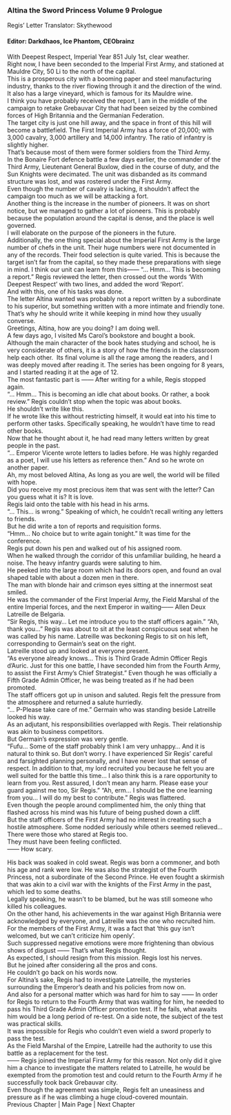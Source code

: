 ### Altina the Sword Princess Volume 9 Prologue
Regis’ Letter 
Translator: Skythewood
#### Editor: Darkdhaos, Ice Phantom, CEObrainz
With Deepest Respect,
Imperial Year 851 July 1st, clear weather.<br/>
Right now, I have been seconded to the Imperial First Army, and stationed at Mauldre City, 50 Li to the north of the capital.<br/>
This is a prosperous city with a booming paper and steel manufacturing industry, thanks to the river flowing through it and the direction of the wind. It also has a large vineyard, which is famous for its Mauldre wine.<br/>
I think you have probably received the report, I am in the middle of the campaign to retake Grebauvar City that had been seized by the combined forces of High Britannia and the Germanian Federation.<br/>
The target city is just one hill away, and the space in front of this hill will become a battlefield. 
The First Imperial Army has a force of 20,000; with 3,000 cavalry, 3,000 artillery and 14,000 infantry. The ratio of infantry is slightly higher.<br/>
That’s because most of them were former soldiers from the Third Army.<br/>
In the Bonaire Fort defence battle a few days earlier, the commander of the Third Army, Lieutenant General Buxlow, died in the course of duty, and the Sun Knights were decimated. The unit was disbanded as its command structure was lost, and was rostered under the First Army.<br/>
Even though the number of cavalry is lacking, it shouldn’t affect the campaign too much as we will be attacking a fort.<br/>
Another thing is the increase in the number of pioneers. It was on short notice, but we managed to gather a lot of pioneers. This is probably because the population around the capital is dense, and the place is well governed.<br/>
I will elaborate on the purpose of the pioneers in the future.<br/>
Additionally, the one thing special about the Imperial First Army is the large number of chefs in the unit. Their huge numbers were not documented in any of the records. Their food selection is quite varied. This is because the target isn’t far from the capital, so they made these preparations with siege in mind. I think our unit can learn from this——
“... Hmm… This is becoming a report.”
Regis reviewed the letter, then crossed out the words ‘With Deepest Respect’ with two lines, and added the word ‘Report’.<br/>
And with this, one of his tasks was done.<br/>
The letter Altina wanted was probably not a report written by a subordinate to his superior, but something written with a more intimate and friendly tone.<br/>
That’s why he should write it while keeping in mind how they usually converse.<br/>
Greetings,
Altina, how are you doing? I am doing well.<br/>
A few days ago, I visited Ms Carol’s bookstore and bought a book.<br/>
Although the main character of the book hates studying and school, he is very considerate of others, it is a story of how the friends in the classroom help each other.  Its final volume is all the rage among the readers, and I was deeply moved after reading it. The series has been ongoing for 8 years, and I started reading it at the age of 12.<br/>
The most fantastic part is ——
After writing for a while, Regis stopped again.<br/>
“... Hmm… This is becoming an idle chat about books. Or rather, a book review.”
Regis couldn’t stop when the topic was about books.<br/>
He shouldn’t write like this.<br/>
If he wrote like this without restricting himself, it would eat into his time to perform other tasks. Specifically speaking, he wouldn’t have time to read other books.<br/>
Now that he thought about it, he had read many letters written by great people in the past.<br/>
“... Emperor Vicente wrote letters to ladies before. He was highly regarded as a poet, I will use his letters as reference then.”
And so he wrote on another paper.<br/>
Ah, my most beloved Altina,
As long as you are well, the world will be filled with hope.<br/>
Did you receive my most precious item that was sent with the letter? Can you guess what it is?
It is love.<br/>
Regis laid onto the table with his head in his arms.<br/>
“... This… is wrong.”
Speaking of which, he couldn’t recall writing any letters to friends.<br/>
But he did write a ton of reports and requisition forms.<br/>
“Hmm… No choice but to write again tonight.”
It was time for the conference.<br/>
Regis put down his pen and walked out of his assigned room.<br/>
When he walked through the corridor of this unfamiliar building, he heard a noise. The heavy infantry guards were saluting to him.<br/>
He peeked into the large room which had its doors open, and found an oval shaped table with about a dozen men in there.<br/>
The man with blonde hair and crimson eyes sitting at the innermost seat smiled.<br/>
He was the commander of the First Imperial Army, the Field Marshal of the entire Imperial forces, and the next Emperor in waiting—— Allen Deux Latreille de Belgaria.<br/>
“Sir Regis, this way… Let me introduce you to the staff officers again.”
“Ah, thank you…”
Regis was about to sit at the least conspicuous seat when he was called by his name. Latreille was beckoning Regis to sit on his left, corresponding to Germain’s seat on the right.<br/>
Latreille stood up and looked at everyone present.<br/>
“As everyone already knows… This is Third Grade Admin Officer Regis d’Auric. Just for this one battle, I have seconded him from the Fourth Army, to assist the First Army’s Chief Strategist.”
Even though he was officially a Fifth Grade Admin Officer, he was being treated as if he had been promoted.<br/>
The staff officers got up in unison and saluted. Regis felt the pressure from the atmosphere and returned a salute hurriedly.<br/>
“... P-Please take care of me.”
Germain who was standing beside Latreille looked his way.<br/>
As an adjutant, his responsibilities overlapped with Regis. Their relationship was akin to business competitors.<br/>
But Germain’s expression was very gentle.<br/>
“Fufu… Some of the staff probably think I am very unhappy… And it is natural to think so. But don’t worry. I have experienced Sir Regis’ careful and farsighted planning personally, and I have never lost that sense of respect. In addition to that, my lord recruited you because he felt you are well suited for the battle this time… I also think this is a rare opportunity to learn from you. Rest assured, I don’t mean any harm. Please ease your guard against me too, Sir Regis.”
“Ah, erm… I should be the one learning from you… I will do my best to contribute.”
Regis was flattered.<br/>
Even though the people around complimented him, the only thing that flashed across his mind was his future of being pushed down a cliff.<br/>
But the staff officers of the First Army had no interest in creating such a hostile atmosphere. Some nodded seriously while others seemed relieved…
There were those who stared at Regis too.<br/>
They must have been feeling conflicted.<br/>
—— How scary.<br/>
 
His back was soaked in cold sweat. Regis was born a commoner, and both his age and rank were low. He was also the strategist of the Fourth Princess, not a subordinate of the Second Prince. He even fought a skirmish that was akin to a civil war with the knights of the First Army in the past, which led to some deaths.<br/>
Legally speaking, he wasn’t to be blamed, but he was still someone who killed his colleagues.<br/>
On the other hand, his achievements in the war against High Britannia were acknowledged by everyone, and Latreille was the one who recruited him.<br/>
For the members of the First Army, it was a fact that ‘this guy isn’t welcomed, but we can’t criticize him openly’.<br/>
Such suppressed negative emotions were more frightening than obvious shows of disgust —— That’s what Regis thought.<br/>
As expected, I should resign from this mission. Regis lost his nerves.<br/>
But he joined after considering all the pros and cons.<br/>
He couldn’t go back on his words now.<br/>
For Altina’s sake, Regis had to investigate Latreille, the mysteries surrounding the Emperor’s death and his policies from now on.<br/>
And also for a personal matter which was hard for him to say —— In order for Regis to return to the Fourth Army that was waiting for him, he needed to pass his Third Grade Admin Officer promotion test. If he fails, what awaits him would be a long period of re-test. On a side note, the subject of the test was practical skills.<br/>
It was impossible for Regis who couldn’t even wield a sword properly to pass the test.<br/>
As the Field Marshal of the Empire, Latreille had the authority to use this battle as a replacement for the test.<br/>
—— Regis joined the Imperial First Army for this reason. Not only did it give him a chance to investigate the matters related to Latreille, he would be exempted from the promotion test and could return to the Fourth Army if he successfully took back Grebauvar city.<br/>
Even though the agreement was simple, Regis felt an uneasiness and pressure as if he was climbing a huge cloud-covered mountain.<br/>
Previous Chapter | Main Page | Next Chapter
